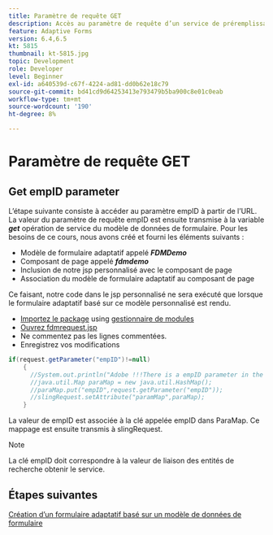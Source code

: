 ```yaml
---
title: Paramètre de requête GET
description: Accès au paramètre de requête d’un service de préremplissage de modèle de données de formulaire
feature: Adaptive Forms
version: 6.4,6.5
kt: 5815
thumbnail: kt-5815.jpg
topic: Development
role: Developer
level: Beginner
exl-id: a640539d-c67f-4224-ad81-dd0b62e18c79
source-git-commit: bd41cd9d64253413e793479b5ba900c8e01c0eab
workflow-type: tm+mt
source-wordcount: '190'
ht-degree: 8%

---
```


# Paramètre de requête GET

## Get empID parameter

L’étape suivante consiste à accéder au paramètre empID à partir de l’URL. La valeur du paramètre de requête empID est ensuite transmise à la variable **_get_** opération de service du modèle de données de formulaire.
Pour les besoins de ce cours, nous avons créé et fourni les éléments suivants :

* Modèle de formulaire adaptatif appelé **_FDMDemo_**
* Composant de page appelé **_fdmdemo_**
* Inclusion de notre jsp personnalisé avec le composant de page
* Association du modèle de formulaire adaptatif au composant de page

Ce faisant, notre code dans le jsp personnalisé ne sera exécuté que lorsque le formulaire adaptatif basé sur ce modèle personnalisé est rendu.

* [Importez le package](assets/template-page-component.zip) using [gestionnaire de modules](http://localhost:4502/crx/packmgr/index.jsp)
* [Ouvrez fdmrequest.jsp](http://localhost:4502/crx/de/index.jsp#/apps/fdmdemo/component/page/fdmdemo/fdmrequest.jsp)
* Ne commentez pas les lignes commentées.
* Enregistrez vos modifications

```java
if(request.getParameter("empID")!=null)
    {
      //System.out.println("Adobe !!!There is a empID parameter in the request "+request.getParameter("empID"));
      //java.util.Map paraMap = new java.util.HashMap();
      //paraMap.put("empID",request.getParameter("empID"));
      //slingRequest.setAttribute("paramMap",paraMap);
    }
```

La valeur de empID est associée à la clé appelée empID dans ParaMap. Ce mappage est ensuite transmis à slingRequest.

>[!NOTE]
>
>La clé empID doit correspondre à la valeur de liaison des entités de recherche obtenir le service.

## Étapes suivantes

[Création d’un formulaire adaptatif basé sur un modèle de données de formulaire](./create-adaptive-form.md)
